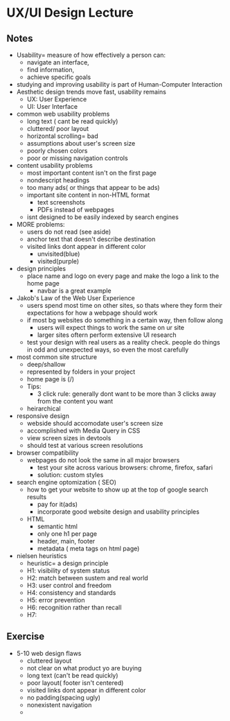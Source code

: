 # UX/UI Design Lecture 

## Notes
- Usability= measure of how effectively a person can: 
    -  navigate an interface, 
    -  find information, 
    -  achieve specific goals
- studying and improving usability is part of Human-Computer Interaction 
- Aesthetic design trends move fast, usability remains
    - UX: User Experience
    - UI: User Interface
- common web usability problems
    - long text ( cant be read quickly)
    - cluttered/ poor layout
    - horizontal scrolling= bad
    - assumptions about user's screen size
    - poorly chosen colors
    - poor or missing navigation controls
- content usability problems
    - most important content isn't on the first page
    - nondescript headings
    - too many ads( or things that appear to be ads)
    - important site content in non-HTML format
        - text screenshots
        - PDFs instead of webpages
    - isnt designed to be easily indexed by search engines
- MORE problems:
    - users do not read (see aside)
    - anchor text that doesn't describe destination
    - visited links dont appear in different color
        - unvisited(blue)
        - visited(purple)
- design principles
    - place name and logo on every page and make the logo a link to the home page
        - navbar is a great example
- Jakob's Law of the Web User Experience
    - users spend most time on other sites, so thats where they form their expectations for how a webpage should work 
    - if most bg websites do something in a certain way, then follow along
        - users will expect things to work the same on ur site
        - larger sites oftern perform extensive UI research
    - test your design with real users as a reality check. people do things in odd and unexpected ways, so even the most carefully 
- most common site structure
    - deep/shallow
    - represented by folders in your project
    - home page is (/)
    - Tips:
        - 3 click rule: generally dont want to be more than 3 clicks away from the content you want 
    - heirarchical 
- responsive design
    - webside should accomodate user's screen size
    - accomplished with Media Query in CSS
    - view screen sizes in devtools
    - should test at various screen resolutions 
- browser compatibility
    - webpages do not look the same in all major browsers
        - test your site across various browsers: chrome, firefox, safari
        - solution: custom styles
- search engine optomization ( SEO)
    - how to get your website to show up at the top of google search results
        - pay for it(ads)
        - incorporate good website design and usability principles
    - HTML
        - semantic html
        - only one h1 per page
        - header, main, footer
        - metadata ( meta tags on html page) 
- nielsen heuristics
    - heuristic= a design principle
    - H1: visibility of system status
    - H2: match between sustem and real world
    - H3: user control and freedom
    - H4: consistency and standards
    - H5: error prevention
    - H6: recognition rather than recall
    - H7:
    


## Exercise
- 5-10 web design flaws 
    - cluttered layout
    - not clear on what product yo are buying
    - long text (can't be read quickly)
    - poor layout( footer isn't centered)
    - visited links dont appear in different color
    - no padding(spacing ugly)
    - nonexistent navigation
    - 